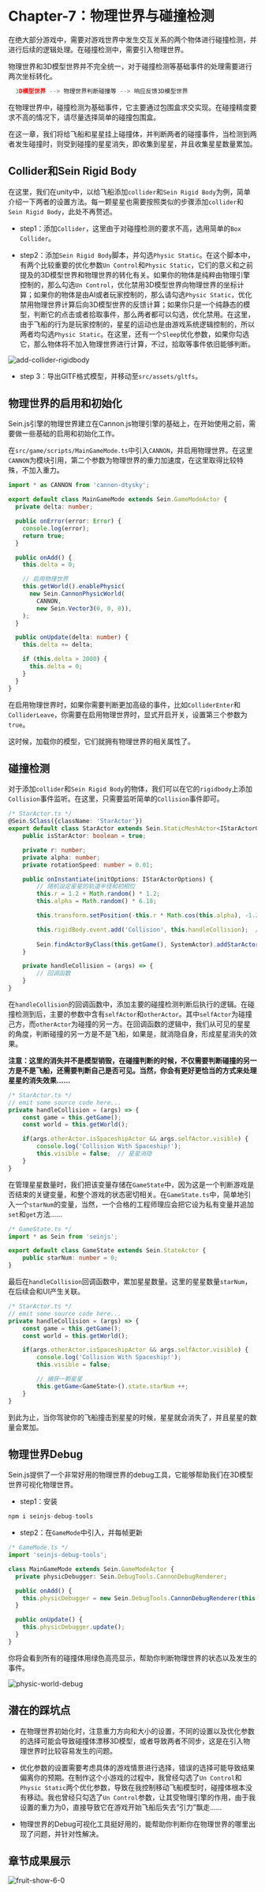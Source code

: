 # Chapter-7：物理世界与碰撞检测

在绝大部分游戏中，需要对游戏世界中发生交互关系的两个物体进行碰撞检测，并进行后续的逻辑处理。在碰撞检测中，需要引入物理世界。

物理世界和3D模型世界并不完全统一，对于碰撞检测等基础事件的处理需要进行两次坐标转化。

```ts
  3D模型世界 --> 物理世界判断碰撞等 --> 响应反馈3D模型世界
```

在物理世界中，碰撞检测为基础事件，它主要通过包围盒求交实现。在碰撞精度要求不高的情况下，请尽量选择简单的碰撞包围盒。

在这一章，我们将给飞船和星星挂上碰撞体，并判断两者的碰撞事件，当检测到两者发生碰撞时，则受到碰撞的星星消失，即收集到星星，并且收集星星数量累加。

## Collider和Sein Rigid Body

在这里，我们在unity中，以给飞船添加``collider``和``Sein Rigid Body``为例，简单介绍一下两者的设置方法。每一颗星星也需要按照类似的步骤添加``collider``和``Sein Rigid Body``，此处不再赘述。

- step1：添加``Collider``，这里由于对碰撞检测的要求不高，选用简单的``Box Collider``。

- step2：添加``Sein Rigid Body``脚本，并勾选``Physic Static``。在这个脚本中，有两个比较重要的优化参数``Un Control``和``Physic Static``，它们的意义和之前提及的3D模型世界和物理世界的转化有关。如果你的物体是纯粹由物理引擎控制的，那么勾选``Un Control``，优化禁用3D模型世界向物理世界的坐标计算；如果你的物体是由AI或者玩家控制的，那么请勾选``Physic Static``，优化禁用物理世界计算后向3D模型世界的反馈计算；如果你只是一个纯静态的模型，判断它的点击或者拾取事件，那么两者都可以勾选，优化禁用。在这里，由于飞船的行为是玩家控制的，星星的运动也是由游戏系统逻辑控制的，所以两者均勾选``Physic Static``。在这里，还有一个``Sleep``优化参数，如果你勾选它，那么物体将不加入物理世界进行计算，不过，拾取等事件依旧能够判断。

![add-collider-rigidbody](/assets/tutorials/developer/img/chapter7-0.png)

- step 3：导出GlTF格式模型，并移动至``src/assets/gltfs``。

## 物理世界的启用和初始化

Sein.js引擎的物理世界建立在Cannon.js物理引擎的基础上，在开始使用之前，需要做一些基础的启用和初始化工作。

在``src/game/scripts/MainGameMode.ts``中引入``CANNON``，并启用物理世界。在这里``CANNON``为模块引用，第二个参数为物理世界的重力加速度，在这里取得比较特殊，不加入重力。

```ts
import * as CANNON from 'cannon-dtysky';

export default class MainGameMode extends Sein.GameModeActor {
  private delta: number;

  public onError(error: Error) {
    console.log(error);
    return true;
  }

  public onAdd() {
    this.delta = 0;

    // 启用物理世界
    this.getWorld().enablePhysic(
      new Sein.CannonPhysicWorld(
        CANNON,
        new Sein.Vector3(0, 0, 0)),
    );
  }

  public onUpdate(delta: number) {
    this.delta += delta;

    if (this.delta > 2000) {
      this.delta = 0;
    }
  }
}
```

在启用物理世界时，如果你需要判断更加高级的事件，比如``ColliderEnter``和``ColliderLeave``，你需要在启用物理世界时，显式开启开关，设置第三个参数为``true``。

这时候，加载你的模型，它们就拥有物理世界的相关属性了。

## 碰撞检测

对于添加``collider``和``Sein Rigid Body``的物体，我们可以在它的``rigidbody``上添加``Collision``事件监听。在这里，只需要监听简单的``Collision``事件即可。

```ts
/* StarActor.ts */
@Sein.SClass({className: 'StarActor'})
export default class StarActor extends Sein.StaticMeshActor<IStarActorOptions> {
    public isStarActor: boolean = true;

    private r: number;
    private alpha: number;
    private rotationSpeed: number = 0.01;

    public onInstantiate(initOptions: IStarActorOptions) {
        // 随机设定星星的轨道半径和初相位
        this.r = 1.2 + Math.random() * 1.2;
        this.alpha = Math.random() * 6.18;

        this.transform.setPosition(-this.r * Math.cos(this.alpha), -1.2 + this.r * Math.sin(this.alpha), -2.1);

        this.rigidBody.event.add('Collision', this.handleCollision);  // 添加碰撞事件监听
        
        Sein.findActorByClass(this.getGame(), SystemActor).addStarActor(this);
    }

    private handleCollision = (args) => {
        // 回调函数
    }
}
```

在``handleCollision``的回调函数中，添加主要的碰撞检测判断后执行的逻辑。在碰撞检测到后，主要的参数中含有``selfActor``和``otherActor``。其中``selfActor``为碰撞己方，而``otherActor``为碰撞的另一方。在回调函数的逻辑中，我们从可见的星星的角度，判断碰撞的另一方是不是飞船，如果是，就消隐自身，形成星星消失的效果。

**注意：这里的消失并不是模型销毁，在碰撞判断的时候，不仅需要判断碰撞的另一方是不是飞船，还需要判断自己是否可见。当然，你会有更好更恰当的方式来处理星星的消失效果……**

```ts
/* StarActor.ts */
// emit some source code here...
private handleCollision = (args) => {
    const game = this.getGame();
    const world = this.getWorld();

    if(args.otherActor.isSpaceshipActor && args.selfActor.visible) {
        console.log('Collision With Spaceship!');
        this.visible = false;  // 星星消隐
    }
}
```

在管理星星数量时，我们把该变量存储在``GameState``中，因为这是一个判断游戏是否结束的关键变量，和整个游戏的状态密切相关。在``GameState.ts``中，简单地引入一个``starNum``的变量，当然，一个合格的工程师理应会把它设为私有变量并追加``set``和``get``方法……

```ts
/* GameState.ts */
import * as Sein from 'seinjs';

export default class GameState extends Sein.StateActor {
    public starNum: number = 0;
}
```

最后在``handleCollision``回调函数中，累加星星数量。这里的星星数量``starNum``，在后续会和UI产生关联。

```ts
/* StarActor.ts */
// emit some source code here...
private handleCollision = (args) => {
    const game = this.getGame();
    const world = this.getWorld();

    if(args.otherActor.isSpaceshipActor && args.selfActor.visible) {
        console.log('Collision With Spaceship!');
        this.visible = false;

        // 捕获一颗星星
        this.getGame<GameState>().state.starNum ++;
    }
}
```

到此为止，当你驾驶你的飞船撞击到星星的时候，星星就会消失了，并且星星的数量会累加。

## 物理世界Debug

Sein.js提供了一个非常好用的物理世界的debug工具，它能够帮助我们在3D模型世界可视化物理世界。

- step1：安装

```ts
npm i seinjs-debug-tools
```

- step2：在``GameMode``中引入，并每帧更新

```ts
/* GameMode.ts */
import 'seinjs-debug-tools';

class MainGameMode extends Sein.GameModeActor {
  private physicDebugger: Sein.DebugTools.CannonDebugRenderer;

  public onAdd() {
    this.physicDebugger = new Sein.DebugTools.CannonDebugRenderer(this.getGame());
  }

  public onUpdate() {
    this.physicDebugger.update();
  }
}
```

你将会看到所有的碰撞体用绿色高亮显示，帮助你判断物理世界的状态以及发生的事件。

![physic-world-debug](/assets/tutorials/developer/img/chapter7-1.png)


## 潜在的踩坑点

- 在物理世界初始化时，注意重力方向和大小的设置，不同的设置以及优化参数的选择可能会导致碰撞体漂移3D模型，或者导致两者不同步，这是在引入物理世界时比较容易发生的问题。

- 优化参数的设置需要考虑具体的游戏情景进行选择，错误的选择可能导致结果偏离你的预期。在制作这个小游戏的过程中，我曾经勾选了``Un Control``和``Physic Static``两个优化参数，导致在我控制移动飞船模型时，碰撞体根本没有移动。我也曾经只勾选了``Un Control``参数，让其受物理引擎的作用，由于我设置的重力为0，直接导致它在游戏开始飞船后失去“引力”飘走……

- 物理世界的Debug可视化工具挺好用的，能帮助你判断你在物理世界的哪里出现了问题，并针对性解决。

## 章节成果展示

![fruit-show-6-0](/assets/tutorials/developer/img/chapter7-2.gif)

<!-- ## 章节代码参考

// TODO
// MainGameMode.ts
// GameState.ts
// StarActor.ts
// SpaceshipActor.ts -->